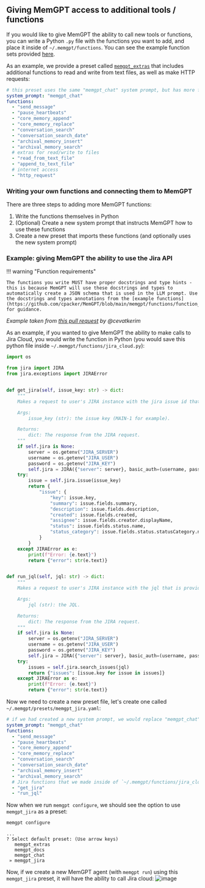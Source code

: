 ## Giving MemGPT access to additional tools / functions

If you would like to give MemGPT the ability to call new tools or functions, you can write a Python `.py` file with the functions you want to add, and place it inside of `~/.memgpt/functions`. You can see the example function sets provided [here](https://github.com/cpacker/MemGPT/tree/main/memgpt/functions/function_sets).

As an example, we provide a preset called [`memgpt_extras`](https://github.com/cpacker/MemGPT/blob/main/memgpt/presets/examples/memgpt_extras.yaml) that includes additional functions to read and write from text files, as well as make HTTP requests:
```yaml
# this preset uses the same "memgpt_chat" system prompt, but has more functions enabled
system_prompt: "memgpt_chat"
functions:
  - "send_message"
  - "pause_heartbeats"
  - "core_memory_append"
  - "core_memory_replace"
  - "conversation_search"
  - "conversation_search_date"
  - "archival_memory_insert"
  - "archival_memory_search"
  # extras for read/write to files
  - "read_from_text_file"
  - "append_to_text_file"
  # internet access
  - "http_request"
```

### Writing your own functions and connecting them to MemGPT

There are three steps to adding more MemGPT functions:

1. Write the functions themselves in Python
2. (Optional) Create a new system prompt that instructs MemGPT how to use these functions
3. Create a new preset that imports these functions (and optionally uses the new system prompt)

### Example: giving MemGPT the ability to use the Jira API

!!! warning "Function requirements"

    The functions you write MUST have proper docstrings and type hints - this is because MemGPT will use these docstrings and types to automatically create a JSON schema that is used in the LLM prompt. Use the docstrings and types annotations from the [example functions](https://github.com/cpacker/MemGPT/blob/main/memgpt/functions/function_sets/base.py) for guidance.

_Example taken from [this pull request](https://github.com/cpacker/MemGPT/pull/282) by @cevatkerim_

As an example, if you wanted to give MemGPT the ability to make calls to Jira Cloud, you would write the function in Python (you would save this python file inside `~/.memgpt/functions/jira_cloud.py`):
```python
import os

from jira import JIRA
from jira.exceptions import JIRAError


def get_jira(self, issue_key: str) -> dict:
    """
    Makes a request to user's JIRA instance with the jira issue id that is provided and returns the issue details

    Args:
        issue_key (str): the issue key (MAIN-1 for example).

    Returns:
        dict: The response from the JIRA request.
    """
    if self.jira is None:
        server = os.getenv("JIRA_SERVER")
        username = os.getenv("JIRA_USER")
        password = os.getenv("JIRA_KEY")
        self.jira = JIRA({"server": server}, basic_auth=(username, password))
    try:
        issue = self.jira.issue(issue_key)
        return {
            "issue": {
                "key": issue.key,
                "summary": issue.fields.summary,
                "description": issue.fields.description,
                "created": issue.fields.created,
                "assignee": issue.fields.creator.displayName,
                "status": issue.fields.status.name,
                "status_category": issue.fields.status.statusCategory.name,
            }
        }
    except JIRAError as e:
        print(f"Error: {e.text}")
        return {"error": str(e.text)}


def run_jql(self, jql: str) -> dict:
    """
    Makes a request to user's JIRA instance with the jql that is provided and returns the issues

    Args:
        jql (str): the JQL.

    Returns:
        dict: The response from the JIRA request.
    """
    if self.jira is None:
        server = os.getenv("JIRA_SERVER")
        username = os.getenv("JIRA_USER")
        password = os.getenv("JIRA_KEY")
        self.jira = JIRA({"server": server}, basic_auth=(username, password))
    try:
        issues = self.jira.search_issues(jql)
        return {"issues": [issue.key for issue in issues]}
    except JIRAError as e:
        print(f"Error: {e.text}")
        return {"error": str(e.text)}
```

Now we need to create a new preset file, let's create one called `~/.memgpt/presets/memgpt_jira.yaml`:
```yaml
# if we had created a new system prompt, we would replace "memgpt_chat" with the new prompt filename (no .txt)
system_prompt: "memgpt_chat"
functions:
  - "send_message"
  - "pause_heartbeats"
  - "core_memory_append"
  - "core_memory_replace"
  - "conversation_search"
  - "conversation_search_date"
  - "archival_memory_insert"
  - "archival_memory_search"
  # Jira functions that we made inside of `~/.memgpt/functions/jira_cloud.py`
  - "get_jira"
  - "run_jql"
```

Now when we run `memgpt configure`, we should see the option to use `memgpt_jira` as a preset:
```sh
memgpt configure
```
```text
...
? Select default preset: (Use arrow keys)
   memgpt_extras
   memgpt_docs
   memgpt_chat
 » memgpt_jira
```

Now, if we create a new MemGPT agent (with `memgpt run`) using this `memgpt_jira` preset, it will have the ability to call Jira cloud:
![image](https://github.com/cpacker/MemGPT/assets/1452094/618a3ec3-8d0c-46e9-8a2f-2dbfc3ec57ac)
